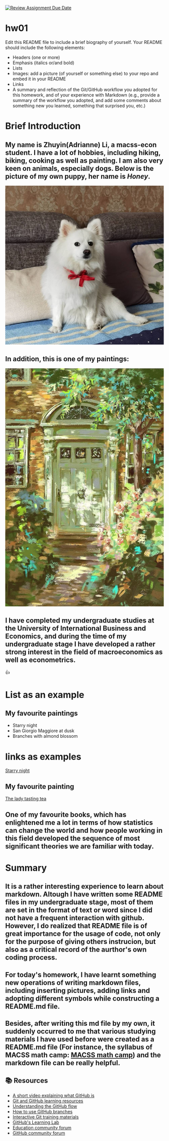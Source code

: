 [![Review Assignment Due Date](https://classroom.github.com/assets/deadline-readme-button-24ddc0f5d75046c5622901739e7c5dd533143b0c8e959d652212380cedb1ea36.svg)](https://classroom.github.com/a/bEPlIkIB)
# hw01

Edit this README file to include a brief biography of yourself. Your README should include the following elements:
* Headers (one or more)
* Emphasis (italics or/and bold)
* Lists
* Images: add a picture (of yourself or something else) to your repo and embed it in your README
* Links
* A summary and reflection of the Git/GitHub workflow you adopted for this homework, and of your experience with Markdown (e.g., provide a summary of the workflow you adopted, and add some comments about something new you learned, something that surprised you, etc.)


# Brief Introduction

## My name is Zhuyin(Adrianne)  Li, a macss-econ student. I have a lot of hobbies, including hiking, biking, cooking as well as painting. I am also very keen on animals, especially dogs. Below is the picture of my own puppy, her name is **_Honey_**.
![Alt text](Honey.jpg)

## In addition, this is one of my paintings:
![Alt text](Mypainting.jpg)

## I have completed my undergraduate studies at the University of International Business and Economics, and during the time of my undergraduate stage I have developed a rather strong interest in the field of macroeconomics as well as econometrics.
:thumbsup:


# List as an example

## My favourite paintings
* Starry night
* San Giorgio Maggiore at dusk
* Branches with almond blossom


# links as examples

[Starry night](https://cdn.britannica.com/78/43678-050-F4DC8D93/Starry-Night-canvas-Vincent-van-Gogh-New-1889.jpg)
## My favourite painting

[The lady tasting tea](https://rkbookreviews.wordpress.com/2009/01/19/the-lady-tasting-tea-visual-summary/)
## One of my favourite books, which has enlightened me a lot in terms of how statistics can change the world and how people working in this field developed the sequence of most significant theories we are familiar with today.


# Summary

## It is a rather interesting experience to learn about markdown. Altough I have written some README files in my undergraduate stage, most of them are set in the format of text or word since I did not have a frequent interaction with github. However, I do realized that README file is of great importance for the usage of code, not only for the purpose of giving others instrucion, but also as a critical record of the aurthor's own coding process.
## For today's homework, I have learnt something new operations of writing markdown files, including inserting pictures, adding links and adopting different symbols while constructing a README.md file.
## Besides, after writing this md file by my own, it suddenly occurred to me that various studying materials I have used before were created as a README.md file (For instance, the syllabus of MACSS math camp: [MACSS math camp](https://github.com/jmclip/MACSS_math_camp)) and the markdown file can be really helpful.



## 📚  Resources 
* [A short video explaining what GitHub is](https://www.youtube.com/watch?v=w3jLJU7DT5E&feature=youtu.be) 
* [Git and GitHub learning resources](https://docs.github.com/en/github/getting-started-with-github/git-and-github-learning-resources) 
* [Understanding the GitHub flow](https://guides.github.com/introduction/flow/)
* [How to use GitHub branches](https://www.youtube.com/watch?v=H5GJfcp3p4Q&feature=youtu.be)
* [Interactive Git training materials](https://githubtraining.github.io/training-manual/#/01_getting_ready_for_class)
* [GitHub's Learning Lab](https://lab.github.com/)
* [Education community forum](https://education.github.community/)
* [GitHub community forum](https://github.community/)

